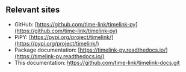 
## Relevant sites

- GitHub: [https://github.com/time-link/timelink-py](https://github.com/time-link/timelink-py)
- PiPY: [https://pypi.org/project/timelink/](https://pypi.org/project/timelink/)
- Package documentation: [https://timelink-py.readthedocs.io/](https://timelink-py.readthedocs.io/)
- This documentation: [https://github.com/time-link/timelink-docs.git ](https://github.com/time-link/timelink-docs.git )




